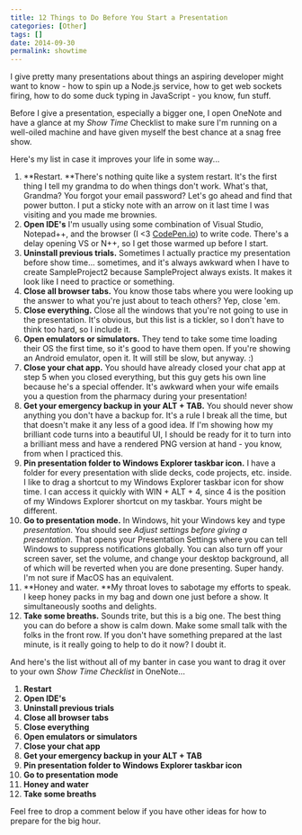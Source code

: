 ```yaml
---
title: 12 Things to Do Before You Start a Presentation
categories: [Other]
tags: []
date: 2014-09-30
permalink: showtime
---
```


I give pretty many presentations about things an aspiring developer might want to know - how to spin up a Node.js service, how to get web sockets firing, how to do some duck typing in JavaScript - you know, fun stuff.


Before I give a presentation, especially a bigger one, I open OneNote and have a glance at my _Show Time_ Checklist to make sure I&#39;m running on a well-oiled machine and have given myself the best chance at a snag free show.

Here&#39;s my list in case it improves your life in some way...

1.  **Restart. **There&#39;s nothing quite like a system restart. It&#39;s the first thing I tell my grandma to do when things don&#39;t work. What&#39;s that, Grandma? You forgot your email password? Let&#39;s go ahead and find that power button. I put a sticky note with an arrow on it last time I was visiting and you made me brownies.
2.  **Open IDE&#39;s** I&#39;m usually using some combination of Visual Studio, Notepad++, and the browser (I <3 [CodePen.io](http://codepen.io)) to write code. There&#39;s a delay opening VS or N++, so I get those warmed up before I start.
3.  **Uninstall previous trials.** Sometimes I actually practice my presentation before show time... sometimes, and it&#39;s always awkward when I have to create SampleProject2 because SampleProject always exists. It makes it look like I need to practice or something.
4.  **Close all browser tabs.** You know those tabs where you were looking up the answer to what you&#39;re just about to teach others? Yep, close &#39;em.
5.  **Close everything.** Close all the windows that you&#39;re not going to use in the presentation. It&#39;s obvious, but this list is a tickler, so I don&#39;t have to think too hard, so I include it.
6.  **Open emulators or simulators.** They tend to take some time loading their OS the first time, so it&#39;s good to have them open. If you&#39;re showing an Android emulator, open it. It will still be slow, but anyway. :)
7.  **Close your chat app.** You should have already closed your chat app at step 5 when you closed everything, but this guy gets his own line because he&#39;s a special offender. It&#39;s awkward when your wife emails you a question from the pharmacy during your presentation!
8.  **Get your emergency backup in your ALT + TAB.** You should never show anything you don&#39;t have a backup for. It&#39;s a rule I break all the time, but that doesn&#39;t make it any less of a good idea. If I&#39;m showing how my brilliant code turns into a beautiful UI, I should be ready for it to turn into a brilliant mess and have a rendered PNG version at hand - you know, from when I practiced this.
9.  **Pin presentation folder to Windows Explorer taskbar icon.** I have a folder for every presentation with slide decks, code projects, etc. inside. I like to drag a shortcut to my Windows Explorer taskbar icon for show time. I can access it quickly with WIN + ALT + 4, since 4 is the position of my Windows Explorer shortcut on my taskbar. Yours might be different.
10.  **Go to presentation mode.** In Windows, hit your Windows key and type _presentation_. You should see _Adjust settings before giving a presentation_. That opens your Presentation Settings where you can tell Windows to suppress notifications globally. You can also turn off your screen saver, set the volume, and change your desktop background, all of which will be reverted when you are done presenting. Super handy. I&#39;m not sure if MacOS has an equivalent.
11.  **Honey and water. **My throat loves to sabotage my efforts to speak. I keep honey packs in my bag and down one just before a show. It simultaneously sooths and delights.
12.  **Take some breaths.** Sounds trite, but this is a big one. The best thing you can do before a show is calm down. Make some small talk with the folks in the front row. If you don&#39;t have something prepared at the last minute, is it really going to help to do it now? I doubt it.

And here&#39;s the list without all of my banter in case you want to drag it over to your own _Show Time Checklist_ in OneNote...

1.  **Restart**
2.  **Open IDE&#39;s**
3.  **Uninstall previous trials**
4.  **Close all browser tabs**
5.  **Close everything**
6.  **Open emulators or simulators**
7.  **Close your chat app**
8.  **Get your emergency backup in your ALT + TAB**
9.  **Pin presentation folder to Windows Explorer taskbar icon**
10.  **Go to presentation mode**
11.  **Honey and water**
12.  **Take some breaths**

Feel free to drop a comment below if you have other ideas for how to prepare for the big hour.